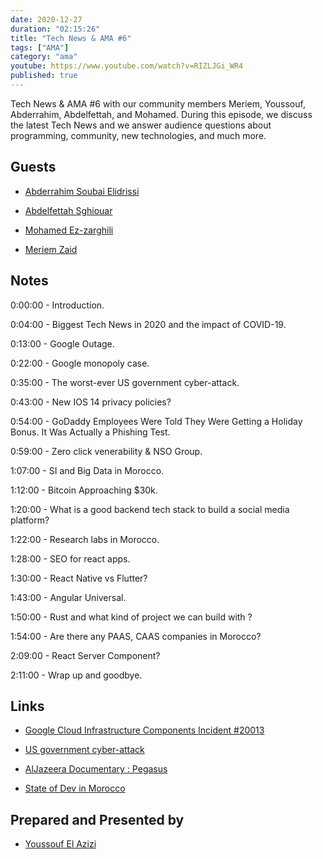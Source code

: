 ```yaml
---
date: 2020-12-27
duration: "02:15:26"
title: "Tech News & AMA #6"
tags: ["AMA"]
category: "ama"
youtube: https://www.youtube.com/watch?v=RIZLJGi_WR4
published: true
---
```


Tech News & AMA #6 with our community members Meriem, Youssouf, Abderrahim, Abdelfettah, and Mohamed. During this episode, we discuss the latest Tech News and we answer audience questions about programming, community, new technologies, and much more.

## Guests

- [Abderrahim Soubai Elidrissi](https://www.facebook.com/zizwar0nline)

- [Abdelfettah Sghiouar](https://twitter.com/boredabdel)

- [Mohamed Ez-zarghili](https://www.facebook.com/mohamed.ezzarghili)

- [Meriem Zaid](https://www.facebook.com/MeriemZaid)

## Notes

0:00:00 - Introduction.

0:04:00 - Biggest Tech News in 2020 and the impact of COVID-19.

0:13:00 - Google Outage.

0:22:00 - Google monopoly case.

0:35:00 - The worst-ever US government cyber-attack.

0:43:00 - New IOS 14 privacy policies?

0:54:00 - GoDaddy Employees Were Told They Were Getting a Holiday Bonus. It Was Actually a Phishing Test.

0:59:00 - Zero click venerability & NSO Group.

1:07:00 - SI and Big Data in Morocco.

1:12:00 - Bitcoin Approaching \$30k.

1:20:00 - What is a good backend tech stack to build a social media platform?

1:22:00 - Research labs in Morocco.

1:28:00 - SEO for react apps.

1:30:00 - React Native vs Flutter?

1:43:00 - Angular Universal.

1:50:00 - Rust and what kind of project we can build with ?

1:54:00 - Are there any PAAS, CAAS companies in Morocco?

2:09:00 - React Server Component?

2:11:00 - Wrap up and goodbye.

## Links

- [Google Cloud Infrastructure Components Incident #20013](https://status.cloud.google.com/incident/zall/20013)

- [US government cyber-attack](https://www.theguardian.com/technology/2020/dec/18/orion-hack-solarwinds-explainer-us-government)

- [AlJazeera Documentary : Pegasus](https://www.youtube.com/watch?v=fP-7jNJd5nA&ab_channel=AlJazeeraChannel%D9%82%D9%86%D8%A7%D8%A9%D8%A7%D9%84%D8%AC%D8%B2%D9%8A%D8%B1%D8%A9)

- [State of Dev in Morocco](https://stateofdev.ma/#technology)

## Prepared and Presented by

- [Youssouf El Azizi](https://elazizi.com/)
